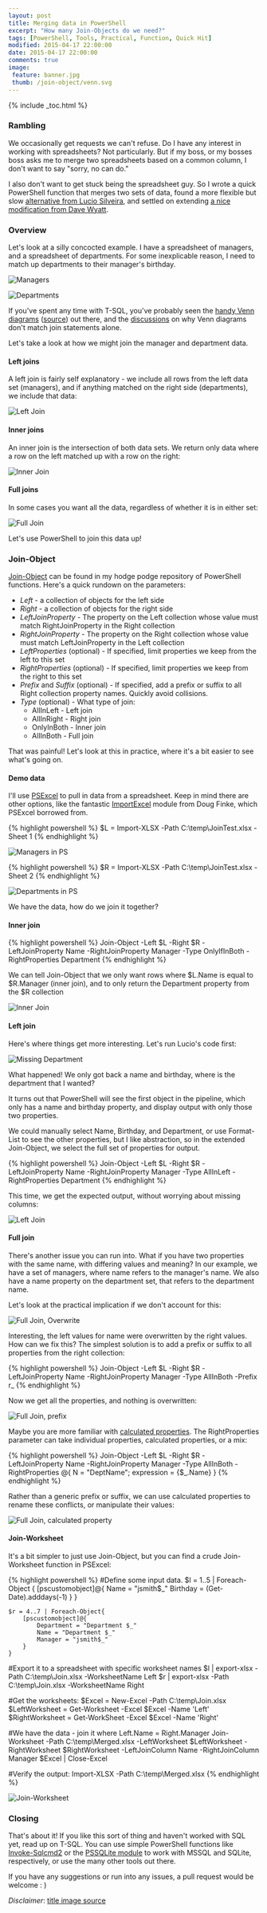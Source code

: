 ```yaml
---
layout: post
title: Merging data in PowerShell
excerpt: "How many Join-Objects do we need?"
tags: [PowerShell, Tools, Practical, Function, Quick Hit]
modified: 2015-04-17 22:00:00
date: 2015-04-17 22:00:00
comments: true
image:
 feature: banner.jpg
 thumb: /join-object/venn.svg
---
```

{% include _toc.html %}

### Rambling

We occasionally get requests we can't refuse. Do I have any interest in working with spreadsheets? Not particularly. But if my boss, or my bosses boss asks me to merge two spreadsheets based on a common column, I don't want to say "sorry, no can do."

I also don't want to get stuck being the spreadsheet guy. So I wrote a quick PowerShell function that merges two sets of data, found a more flexible but slow [alternative from Lucio Silveira](http://blogs.msdn.com/b/powershell/archive/2012/07/13/join-object.aspx), and settled on extending [a nice modification from Dave Wyatt](http://powershell.org/wp/forums/topic/merging-very-large-collections/).

### Overview

Let's look at a silly concocted example. I have a spreadsheet of managers, and a spreadsheet of departments. For some inexplicable reason, I need to match up departments to their manager's birthday.

![Managers](/images/join-object/managers.png)

![Departments](/images/join-object/departments.png)

If you've spent any time with T-SQL, you've probably seen the [handy Venn diagrams](http://www.codeproject.com/KB/database/Visual_SQL_Joins/Visual_SQL_JOINS_orig.jpg) ([source](http://www.codeproject.com/Articles/33052/Visual-Representation-of-SQL-Joins)) out there, and the [discussions](http://blog.codinghorror.com/a-visual-explanation-of-sql-joins/) on why Venn diagrams don't match join statements alone.

Let's take a look at how we might join the manager and department data.

#### Left joins

A left join is fairly self explanatory - we include all rows from the left data set (managers), and if anything matched on the right side (departments), we include that data:

![Left Join](/images/join-object/joinleft.png)

#### Inner joins

An inner join is the intersection of both data sets.  We return only data where a row on the left matched up with a row on the right:

![Inner Join](/images/join-object/joininner.png)

#### Full joins

In some cases you want all the data, regardless of whether it is in either set:

![Full Join](/images/join-object/joinfull.png)

Let's use PowerShell to join this data up!

### Join-Object

[Join-Object](https://github.com/RamblingCookieMonster/PowerShell/blob/master/Join-Object.ps1) can be found in my hodge podge repository of PowerShell functions. Here's a quick rundown on the parameters:

* *Left* - a collection of objects for the left side
* *Right* - a collection of objects for the right side
* *LeftJoinProperty* - The property on the Left collection whose value must match RightJoinProperty in the Right collection
* *RightJoinProperty* - The property on the Right collection whose value must match LeftJoinProperty in the Left collection
* *LeftProperties* (optional) - If specified, limit properties we keep from the left to this set
* *RightProperties* (optional) - If specified, limit properties we keep from the right to this set
* *Prefix* and *Suffix* (optional) - If specified, add a prefix or suffix to all Right collection property names.  Quickly avoid collisions.
* *Type* (optional) - What type of join:
  * AllInLeft - Left join
  * AllInRight - Right join
  * OnlyInBoth - Inner join
  * AllInBoth - Full join

That was painful! Let's look at this in practice, where it's a bit easier to see what's going on.

#### Demo data

I'll use [PSExcel](http://ramblingcookiemonster.github.io/PSExcel-Intro/) to pull in data from a spreadsheet. Keep in mind there are other options, like the fantastic [ImportExcel](https://github.com/dfinke/ImportExcel) module from Doug Finke, which PSExcel borrowed from.

{% highlight powershell %}
$L = Import-XLSX -Path C:\temp\JoinTest.xlsx -Sheet 1
{% endhighlight %}

![Managers in PS](/images/join-object/managersps.png)

{% highlight powershell %}
$R = Import-XLSX -Path C:\temp\JoinTest.xlsx -Sheet 2
{% endhighlight %}

![Departments in PS](/images/join-object/departmentsps.png)

We have the data, how do we join it together?

#### Inner join

{% highlight powershell %}
Join-Object -Left $L -Right $R -LeftJoinProperty Name -RightJoinProperty Manager -Type OnlyIfInBoth -RightProperties Department
{% endhighlight %}

We can tell Join-Object that we only want rows where $L.Name is equal to $R.Manager (inner join), and to only return the Department property from the $R collection

![Inner Join](/images/join-object/innerps.png)

#### Left join

Here's where things get more interesting. Let's run Lucio's code first:

![Missing Department](/images/join-object/leftmissingprop.png)

What happened!  We only got back a name and birthday, where is the department that I wanted?

It turns out that PowerShell will see the first object in the pipeline, which only has a name and birthday property, and display output with only those two properties.

We could manually select Name, Birthday, and Department, or use Format-List to see the other properties, but I like abstraction, so in the extended Join-Object, we select the full set of properties for output.

{% highlight powershell %}
Join-Object -Left $L -Right $R -LeftJoinProperty Name -RightJoinProperty Manager -Type AllInLeft -RightProperties Department
{% endhighlight %}

This time, we get the expected output, without worrying about missing columns:

![Left Join](/images/join-object/leftps.png)

#### Full join

There's another issue you can run into. What if you have two properties with the same name, with differing values and meaning? In our example, we have a set of managers, where name refers to the manager's name. We also have a name property on the department set, that refers to the department name.

Let's look at the practical implication if we don't account for this:

![Full Join, Overwrite](/images/join-object/fulloverwrite.png)

Interesting, the left values for name were overwritten by the right values. How can we fix this? The simplest solution is to add a prefix or suffix to all properties from the right collection:

{% highlight powershell %}
Join-Object -Left $L -Right $R -LeftJoinProperty Name -RightJoinProperty Manager -Type AllInBoth -Prefix r_
{% endhighlight %}

Now we get all the properties, and nothing is overwritten:

![Full Join, prefix](/images/join-object/fullprefixps.png)

Maybe you are more familiar with [calculated properties](http://stackoverflow.com/a/22726528/3067642). The RightProperties parameter can take individual properties, calculated properties, or a mix:

{% highlight powershell %}
Join-Object -Left $L -Right $R -LeftJoinProperty Name -RightJoinProperty Manager -Type AllInBoth -RightProperties @{ N = "DeptName"; expression = {$_.Name} }
{% endhighlight %}

Rather than a generic prefix or suffix, we can use calculated properties to rename these conflicts, or manipulate their values:

![Full Join, calculated property](/images/join-object/fullcalcprop.png)

#### Join-Worksheet

It's a bit simpler to just use Join-Object, but you can find a crude Join-Worksheet function in PSExcel:

{% highlight powershell %}
#Define some input data.
    $l = 1..5 | Foreach-Object {
        [pscustomobject]@{
            Name = "jsmith$_"
            Birthday = (Get-Date).adddays(-1)
        }
    }

    $r = 4..7 | Foreach-Object{
        [pscustomobject]@{
            Department = "Department $_"
            Name = "Department $_"
            Manager = "jsmith$_"
        }
    }

#Export it to a spreadsheet with specific worksheet names
    $l | export-xlsx -Path C:\temp\Join.xlsx -WorksheetName Left
    $r | export-xlsx -Path C:\temp\Join.xlsx -WorksheetName Right

#Get the worksheets:
    $Excel = New-Excel -Path C:\temp\Join.xlsx
    $LeftWorksheet = Get-Worksheet -Excel $Excel -Name 'Left'
    $RightWorksheet = Get-WorkSheet -Excel $Excel -Name 'Right'

#We have the data - join it where Left.Name = Right.Manager
    Join-Worksheet -Path C:\temp\Merged.xlsx -LeftWorksheet $LeftWorksheet -RightWorksheet $RightWorksheet -LeftJoinColumn Name -RightJoinColumn Manager
    $Excel | Close-Excel

#Verify the output:
    Import-XLSX -Path C:\temp\Merged.xlsx
{% endhighlight %}

![Join-Worksheet](/images/join-object/xlsxmerged.png)

### Closing

That's about it! If you like this sort of thing and haven't worked with SQL yet, read up on T-SQL. You can use simple PowerShell functions like [Invoke-Sqlcmd2](https://github.com/RamblingCookieMonster/PowerShell/blob/master/Invoke-Sqlcmd2.ps1) or the [PSSQLite module](http://ramblingcookiemonster.github.io/SQLite-and-PowerShell/) to work with MSSQL and SQLite, respectively, or use the many other tools out there.

If you have any suggestions or run into any issues, a pull request would be welcome : )

*Disclaimer*: [title image source](http://en.wikipedia.org/wiki/Venn_diagram#/media/File:Symmetrical_5-set_Venn_diagram.svg)